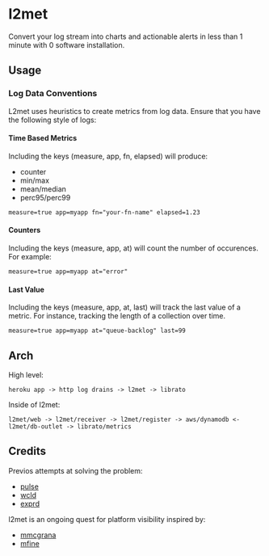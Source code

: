 # l2met

Convert your log stream into charts and actionable alerts in less than 1 minute
with 0 software installation.

## Usage

### Log Data Conventions

L2met uses heuristics to create metrics from log data. Ensure that you have the following style of logs:

#### Time Based Metrics

Including the keys (measure, app, fn, elapsed) will produce:

* counter
* min/max
* mean/median
* perc95/perc99

```
measure=true app=myapp fn="your-fn-name" elapsed=1.23
```

#### Counters

Including the keys (measure, app, at) will count the number of occurences. For example:

```
measure=true app=myapp at="error"
```

#### Last Value

Including the keys (measure, app, at, last) will track the last value of a metric. For instance, tracking the length of a collection over time.

```
measure=true app=myapp at="queue-backlog" last=99
```

## Arch

High level:

```
heroku app -> http log drains -> l2met -> librato
```

Inside of l2met:

```
l2met/web -> l2met/receiver -> l2met/register -> aws/dynamodb <- l2met/db-outlet -> librato/metrics
```

## Credits

Previos attempts at solving the problem:

* [pulse](https://github.com/heroku/pulse)
* [wcld](https://github.com/ryandotsmith/wcld)
* [exprd](https://github.com/heroku/exprd)

l2met is an ongoing quest for platform visibility inspired by:

* [mmcgrana](https://github.com/mmcgrana)
* [mfine](https://github.com/mfine)
